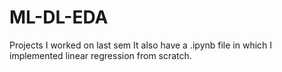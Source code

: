 # ML-DL-EDA
Projects I worked on last sem
It also have a .ipynb file in which I implemented linear regression from scratch.
